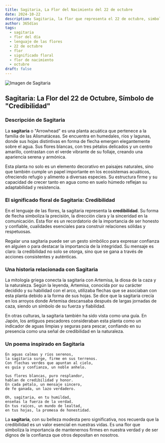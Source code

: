 ```yaml
---
title: Sagitaria, La Flor del Nacimiento del 22 de octubre
date: 2024-10-22
description: Sagitaria, la flor que representa el 22 de octubre, simboliza Credibilidad. Descubre su fascinante historia, significado en el lenguaje de las flores y una poesía que celebra su belleza.
author: 365días
tags:
  - sagitaria
  - flor del día
  - lenguaje de las flores
  - 22 de octubre
  - flor
  - significado floral
  - flor de nacimiento
  - octubre
draft: false
---
```



![Imagen de Sagitaria](https://cdn.pixabay.com/photo/2018/06/11/19/14/arrowhead-3469144_640.jpg#center)


## Sagitaria: La Flor del 22 de Octubre, Símbolo de "Credibilidad"

### Descripción de Sagitaria

La **sagitaria** o "Arrowhead" es una planta acuática que pertenece a la familia de las Alismatáceas. Se encuentra en humedales, ríos y lagunas, donde sus hojas distintivas en forma de flecha emergen elegantemente sobre el agua. Sus flores blancas, con tres pétalos delicados y un centro amarillo, contrastan con el verde vibrante de su follaje, creando una apariencia serena y armónica.

Esta planta no solo es un elemento decorativo en paisajes naturales, sino que también cumple un papel importante en los ecosistemas acuáticos, ofreciendo refugio y alimento a diversas especies. Su estructura firme y su capacidad de crecer tanto en agua como en suelo húmedo reflejan su adaptabilidad y resistencia.

### El significado floral de Sagitaria: Credibilidad

En el lenguaje de las flores, la sagitaria representa la **credibilidad**. Su forma de flecha simboliza la precisión, la dirección clara y la sinceridad en la comunicación. Esta flor es un recordatorio de la importancia de ser honesto y confiable, cualidades esenciales para construir relaciones sólidas y respetuosas.

Regalar una sagitaria puede ser un gesto simbólico para expresar confianza en alguien o para destacar la importancia de la integridad. Su mensaje es claro: la credibilidad no solo se otorga, sino que se gana a través de acciones consistentes y auténticas.

### Una historia relacionada con Sagitaria

La mitología griega conecta la sagitaria con Artemisa, la diosa de la caza y la naturaleza. Según la leyenda, Artemisa, conocida por su carácter decidido y su habilidad con el arco, utilizaba flechas que se asociaban con esta planta debido a la forma de sus hojas. Se dice que la sagitaria crecía en los arroyos donde Artemisa descansaba después de largas jornadas de caza, siendo un símbolo de su fuerza y fiabilidad.

En otras culturas, la sagitaria también ha sido vista como una guía. En Japón, los antiguos pescadores consideraban esta planta como un indicador de aguas limpias y seguras para pescar, confiando en su presencia como una señal de credibilidad en la naturaleza.

### Un poema inspirado en Sagitaria

```
En aguas calmas y ríos serenos,  
la sagitaria surge, firme en sus terrenos.  
Con flechas verdes que apuntan al cielo,  
es guía y confianza, un noble anhelo.

Sus flores blancas, puro resplandor,  
hablan de credibilidad y honor.  
En cada pétalo, un mensaje sincero,  
de fe ganada, un lazo verdadero.

Oh, sagitaria, en tu humildad,  
enseñas la fuerza de la verdad.  
En tus raíces, un mundo de lealtad,  
en tus hojas, la promesa de honestidad.
```

La **sagitaria**, con su belleza modesta pero significativa, nos recuerda que la credibilidad es un valor esencial en nuestras vidas. Es una flor que simboliza la importancia de mantenernos firmes en nuestra verdad y de ser dignos de la confianza que otros depositan en nosotros.


